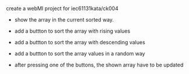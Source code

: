 create a webMI project for iec61131kata/ck004

 - show the array in the current sorted way.
 - add a buttton to sort the array with rising values
 - add a buttton to sort the array with descending values
 - add a buttton to sort the array values in a random way
 
 - after pressing one of the buttons, the shown array have to be updated 
